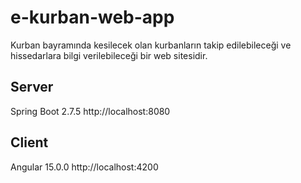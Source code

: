 # e-kurban-web-app
Kurban bayramında kesilecek olan kurbanların takip edilebileceği ve hissedarlara bilgi verilebileceği bir web sitesidir.

## Server
Spring Boot 2.7.5
http://localhost:8080

## Client
Angular 15.0.0
http://localhost:4200
